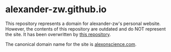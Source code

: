 # alexander-zw.github.io

This repository represents a domain for alexander-zw's personal website.
However, the contents of this repository are outdated and do NOT
represent the site. It has been overwritten by
[this repository](https://github.com/alexander-zw/alexonscience).

The canonical domain name for the site is [alexonscience.com](https://alexonscience.com).
